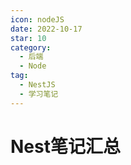 ```yaml
---
icon: nodeJS
date: 2022-10-17
star: 10
category:
  - 后端
  - Node
tag:
  - NestJS
  - 学习笔记
---
```


# Nest笔记汇总

